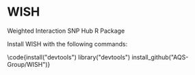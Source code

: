# WISH

Weighted Interaction SNP Hub R Package

Install WISH with the following commands:

\code{install("devtools")
library("devtools") 
install_github("AQS-Group/WISH")}